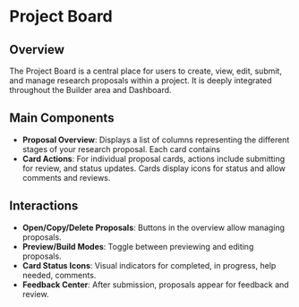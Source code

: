 # Project Board

## Overview
The Project Board is a central place for users to create, view, edit, submit, and manage research proposals within a project. It is deeply integrated throughout the Builder area and Dashboard.

## Main Components
- **Proposal Overview**: Displays a list of columns representing the different stages of your research proposal. Each card contains 
- **Card Actions**: For individual proposal cards, actions include submitting for review, and status updates. Cards display icons for status and allow comments and reviews.


## Interactions
- **Open/Copy/Delete Proposals**: Buttons in the overview allow managing proposals.
- **Preview/Build Modes**: Toggle between previewing and editing proposals.
- **Card Status Icons**: Visual indicators for completed, in progress, help needed, comments.
- **Feedback Center**: After submission, proposals appear for feedback and review.